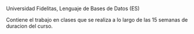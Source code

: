 Universidad Fidelitas, Lenguaje de Bases de Datos (ES)

Contiene el trabajo en clases que se realiza a lo largo de las 15 semanas de duracion del curso.
